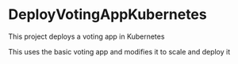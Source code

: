 # DeployVotingAppKubernetes
This project deploys a voting app in Kubernetes


This uses the basic voting app and modifies it to scale and deploy it 
